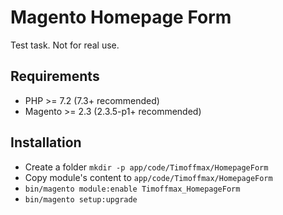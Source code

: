 # Magento Homepage Form

Test task. Not for real use.

## Requirements
- PHP >= 7.2 (7.3+ recommended)
- Magento >= 2.3 (2.3.5-p1+ recommended)

## Installation
- Create a folder `mkdir -p app/code/Timoffmax/HomepageForm`
- Copy module's content to `app/code/Timoffmax/HomepageForm`
- `bin/magento module:enable Timoffmax_HomepageForm`
- `bin/magento setup:upgrade`
